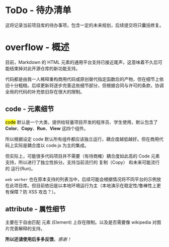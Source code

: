 # ToDo - 待办清单

这将记录当前项目库的待办事项，包含一定的未来规划，后续提交将只囊括修复。

#  overflow - 概述

目前，Markdown 的 HTML 元素的通用平台支持已接近尾声，这意味着不久后可能结束掉对此开源仓库的新功能支持。

代码都是由我一人稀释重构商用代码或原创替代指定函数后的产物，但在细节上依旧十分粗糙。后续更新将逐步完善这些细节部分，但根据合同与许可的条款，协调全局的代码的补充依旧存在很大的限制。



##  code - 元素细节

<mark>code</mark> 默认是一个大类，提供给轻量项目开发的程序员、学生使用，默认包含了 **Color**、**Copy**、**Run**、**View** 这四个组件。

所以根据设定 code 默认所有组件都应该独立运行，耦合度越低越好。但在商用代码上实际是耦合度以 code.js 为主的集成。

但实际上，可能很多代码项目并不需要（有待商榷）耦合度如此高的 Code 元素支持，所以进行了独立性拆分。支持当前流行的 复制（Copy） 和未来可能流行的 运行(Run)。

`web worker` 也在原本支持的列表当中，后续可能会根据情况将不同平台的示例放在此项目库。但目前依旧是以本地环境运行为主（本地演示在稳定性/鲁棒性上更有保障？防 XSS 攻击？）。

##  attribute - 属性细节

主要在于自由匹配 元素 (Element) 上存在限制。以及是否需要像 wikipedia 对图片完善解释的支持。


**所以还请使用后多多反馈**。*感谢！*